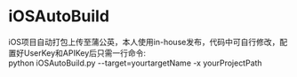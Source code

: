 # iOSAutoBuild
iOS项目自动打包上传至蒲公英，本人使用in-house发布，代码中可自行修改，配置好UserKey和APIKey后只需一行命令: <br/>
python iOSAutoBuild.py --target=yourtargetName -x yourProjectPath
